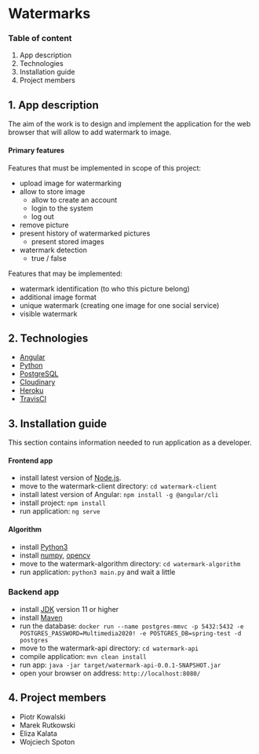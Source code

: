 # Watermarks

### Table of content
1. App description
2. Technologies
3. Installation guide
4. Project members

## 1. App description
The aim of the work is to design and implement the application for the web browser that will allow to add watermark to image.

#### Primary features
Features that must be implemented in scope of this project:
* upload image for watermarking
* allow to store image
  * allow to create an account
  * login to the system
  * log out
* remove picture
* present history of watermarked pictures
  * present stored images
* watermark detection
  * true / false

Features that may be implemented:
* watermark identification (to who this picture belong)
* additional image format
* unique watermark (creating one image for one social service)
* visible watermark

## 2. Technologies
* [Angular](https://angular.io/)
* [Python](https://www.python.org/)
* [PostgreSQL](https://www.postgresql.org.pl/)
* [Cloudinary](https://cloudinary.com/)
* [Heroku](https://www.heroku.com/)
* [TravisCI](https://travis-ci.com/)

## 3. Installation guide
This section contains information needed to run application as a developer.
#### Frontend app
* install latest version of [Node.js](https://nodejs.org/en/download/package-manager/).
* move to the watermark-client directory: ```cd watermark-client```
* install latest version of Angular: ```npm install -g @angular/cli```
* install project: ```npm install```
* run application: ```ng serve```

#### Algorithm
* install [Python3](https://www.python.org/downloads/)
* install [numpy](https://numpy.org/install/), [opencv](https://pypi.org/project/opencv-python/)
* move to the watermark-algorithm directory: ```cd watermark-algorithm```
* run application: ```python3 main.py```  and wait a little

### Backend app
* install [JDK](https://jdk.java.net/archive/) version 11 or higher
* install [Maven](https://www.javahelps.com/2017/10/install-apache-maven-on-linux.html)
* run the database: ```docker run --name postgres-mmvc -p 5432:5432 -e POSTGRES_PASSWORD=Multimedia2020! -e POSTGRES_DB=spring-test -d postgres```
* move to the watermark-api directory: ```cd watermark-api```
* compile application: ```mvn clean install```
* run app: ```java -jar target/watermark-api-0.0.1-SNAPSHOT.jar```
* open your browser on address: ```http://localhost:8080/```

## 4. Project members
* Piotr Kowalski
* Marek Rutkowski
* Eliza Kalata
* Wojciech Spoton
